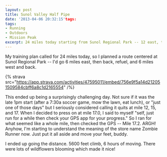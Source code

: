 ```yaml
---
layout: post
title: Sunol Valley Half Pipe
date: '2013-04-06 20:32:15'tags:
tags:
- Running
- Outdoors
- Mission Peak
excerpt: 24 miles today starting from Sunol Regional Park -- 12 east, then 12 west.  5600 feet climb, 6 hours.
---
```


My training plan called for 24 miles today, so I planned a route centered at Sunol Regional Park -- I'd go 6 miles east, then back, refuel, and 6 miles west and back.

{% strava src="https://app.strava.com/activities/47595011/embed/756e9f5a14d212051509584cbff6a8c1d2165554" /%}

This ended up being a surprisingly challenging day. Not sure if it was the late 1pm start (after a 7:30a soccer game, mow the lawn, eat lunch), or "just one of those days" but I seriously considered calling it quits at mile 12, 15, and 17. When I decided to press on at mile 17.0, I said to myself "self, just run for a while then check your GPS app for your progress." So I ran for what seemed like a whole mile, then checked the GPS -- Mile 17.2. ARGH! Anyhow, I'm starting to understand the meaning of the store name Zombie Runner now. Just put it all aside and move your feet, buddy.

I ended up going the distance. 5600 feet climb, 6 hours of moving. There were lots of wildflowers blooming which made it nice!
